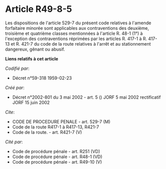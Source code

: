 # Article R49-8-5

Les dispositions de l'article 529-7 du présent code relatives à l'amende forfaitaire minorée sont applicables aux
contraventions des deuxième, troisième et quatrième classes mentionnées à l'article R. 48-1 (1°) à l'exception des
contraventions réprimées par les articles R. 417-1 à R. 417-13 et R. 421-7 du code de la route relatives à l'arrêt et au
stationnement dangereux, gênant ou abusif.

**Liens relatifs à cet article**

_Codifié par_:

  - Décret n°59-318 1959-02-23

_Créé par_:

  - Décret n°2002-801 du 3 mai 2002 - art. 5 () JORF 5 mai 2002 rectificatif JORF 15 juin 2002

_Cite_:

  - CODE DE PROCEDURE PENALE - art. 529-7 (M)
  - Code de la route R417-1 à R417-13, R421-7
  - Code de la route. - art. R421-7 (V)

_Cité par_:

  - Code de procédure pénale - art. R251 (VD)
  - Code de procédure pénale - art. R48-1 (VD)
  - Code de procédure pénale - art. R49-10 (V)
